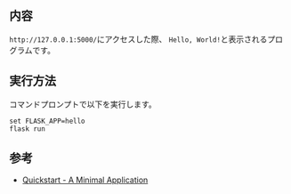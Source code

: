 ## 内容
`http://127.0.0.1:5000/`にアクセスした際、
`Hello, World!`と表示されるプログラムです。

## 実行方法
コマンドプロンプトで以下を実行します。
```
set FLASK_APP=hello
flask run
```

## 参考
- [Quickstart - A Minimal Application](https://flask.palletsprojects.com/en/2.0.x/quickstart/#a-minimal-application)
